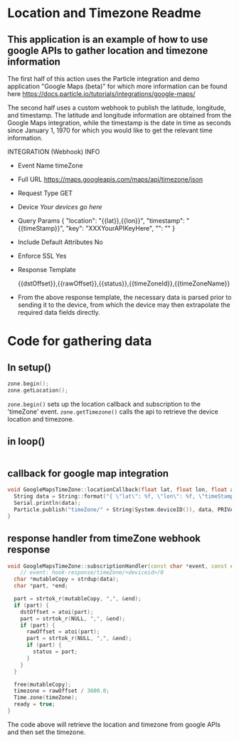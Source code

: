 # Location and Timezone Readme
## This application is an example of how to use google APIs to gather location and timezone information

The first half of this action uses the Particle integration and demo application "Google Maps (beta)" for which more information can be found here https://docs.particle.io/tutorials/integrations/google-maps/

The second half uses a custom webhook to publish the latitude, longitude, and timestamp. The latitude and longitude information are obtained from the Google Maps integration, while the timestamp is the date in time as seconds since January 1, 1970 for which you would like to get the relevant time information.

INTEGRATION (Webhook) INFO

* Event Name        timeZone
* Full URL          https://maps.googleapis.com/maps/api/timezone/json
* Request Type      GET
* Device            *Your devices go here*
* Query Params
  {
    "location": "{{lat}},{{lon}}",
    "timestamp": "{{timeStamp}}",
    "key": "XXXYourAPIKeyHere",
    "": ""
  }

* Include Default Attributes    No
* Enforce SSL                   Yes
* Response Template

  {{dstOffset}},{{rawOffset}},{{status}},{{timeZoneId}},{{timeZoneName}}

* From the above response template, the necessary data is parsed prior to sending it to the device, from which the device may then extrapolate the required data fields directly.

# Code for gathering data

## In setup()
```c++
zone.begin();
zone.getLocation();
```
`zone.begin()` sets up the location callback and subscription to the 'timeZone' event.
`zone.getTimezone()` calls the api to retrieve the device location and timezone.

## in loop()
```c++

```

## callback for google map integration
```c++
void GoogleMapsTimeZone::locationCallback(float lat, float lon, float accuracy){
  String data = String::format("{ \"lat\": %f, \"lon\": %f, \"timeStamp\": %i }",lat, lon, Time.now());
  Serial.println(data);
  Particle.publish("timeZone/" + String(System.deviceID()), data, PRIVATE);
}
```

## response handler from timeZone webhook response
```c++
void GoogleMapsTimeZone::subscriptionHandler(const char *event, const char *data) {
	// event: hook-response/timeZone/<deviceid>/0
  char *mutableCopy = strdup(data);
  char *part, *end;

  part = strtok_r(mutableCopy, ",", &end);
  if (part) {
    dstOffset = atoi(part);
    part = strtok_r(NULL, ",", &end);
    if (part) {
      rawOffset = atoi(part);
      part = strtok_r(NULL, ",", &end);
      if (part) {
        status = part;
      }
    }
  }

  free(mutableCopy);
  timezone = rawOffset / 3600.0;
  Time.zone(timeZone);
  ready = true;
}
```
The code above will retrieve the location and timezone from google APIs and then set the timezone.
